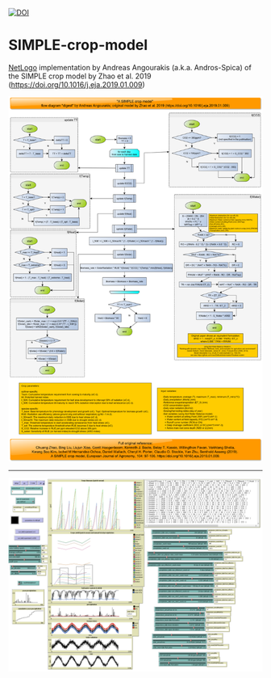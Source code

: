[![DOI](https://zenodo.org/badge/215969177.svg)](https://zenodo.org/badge/latestdoi/215969177)

# SIMPLE-crop-model
[NetLogo](https://ccl.northwestern.edu/netlogo/) implementation by Andreas Angourakis (a.k.a. Andros-Spica) of the SIMPLE crop model by Zhao et al. 2019 (https://doi.org/10.1016/j.eja.2019.01.009)


![Graphic digest of the model as it is presented in Zhao et al. 2019](https://github.com/Andros-Spica/SIMPLE-crop-model/blob/master/SIMPLE%20crop%20model%20by%20Zhao-et-al-2019.png)

---

![Snapshot of the implementation in NetLogo](https://github.com/Andros-Spica/SIMPLE-crop-model/blob/master/SIMPLE-crop-model%20interface.png)
